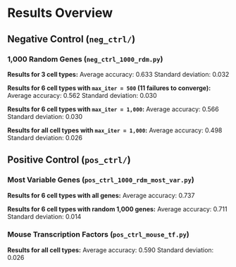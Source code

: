 # Results Overview

## Negative Control (`neg_ctrl/`)

### 1,000 Random Genes (`neg_ctrl_1000_rdm.py`)

**Results for 3 cell types:**
Average accuracy: 0.633
Standard deviation: 0.032

**Results for 6 cell types with `max_iter = 500` (11 failures to converge):**
Average accuracy: 0.562
Standard deviation: 0.030

**Results for 6 cell types with `max_iter = 1,000`:**
Average accuracy: 0.566
Standard deviation: 0.030

**Results for all cell types with `max_iter = 1,000`:**
Average accuracy: 0.498
Standard deviation: 0.026



## Positive Control (`pos_ctrl/`)

### Most Variable Genes (`pos_ctrl_1000_rdm_most_var.py`)

**Results for 6 cell types with all genes:**
Average accuracy: 0.737

**Results for 6 cell types with random 1,000 genes:**
Average accuracy: 0.711
Standard deviation: 0.014


### Mouse Transcription Factors (`pos_ctrl_mouse_tf.py`)

**Results for all cell types:**
Average accuracy: 0.590
Standard deviation: 0.026